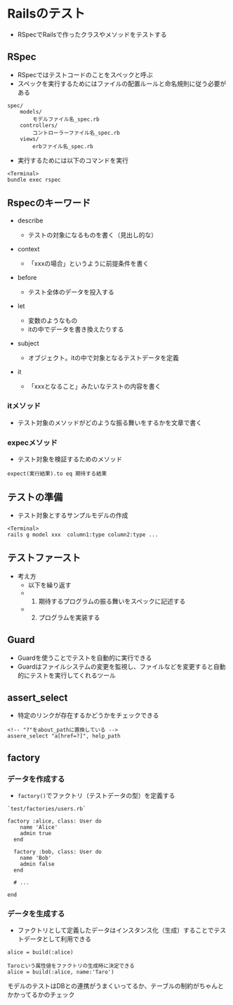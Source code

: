 # Railsのテスト
- RSpecでRailsで作ったクラスやメソッドをテストする

## RSpec
- RSpecではテストコードのことをスペックと呼ぶ
- スペックを実行するためにはファイルの配置ルールと命名規則に従う必要がある
```
spec/
    models/
        モデルファイル名_spec.rb
    controllers/
        コントローラーファイル名_spec.rb
    views/
        erbファイル名_spec.rb
```

- 実行するためには以下のコマンドを実行
```
<Terminal>
bundle exec rspec
```

## Rspecのキーワード
- describe
  - テストの対象になるものを書く（見出し的な）

- context
  - 「xxxの場合」というように前提条件を書く

- before
  - テスト全体のデータを投入する

- let
   - 変数のようなもの
   - itの中でデータを書き換えたりする

- subject
  - オブジェクト。itの中で対象となるテストデータを定義

- it
  - 「xxxとなること」みたいなテストの内容を書く

### itメソッド
- テスト対象のメソッドがどのような振る舞いをするかを文章で書く

### expecメソッド
- テスト対象を検証するためのメソッド
```
expect(実行結果).to eq 期待する結果
```


## テストの準備
- テスト対象とするサンプルモデルの作成
```
<Terminal>
rails g model xxx  column1:type column2:type ...
```


## テストファースト
- 考え方
  - 以下を繰り返す
  - 1. 期待するプログラムの振る舞いをスペックに記述する
  - 2. プログラムを実装する

## Guard
- Guardを使うことでテストを自動的に実行できる
- Guardはファイルシステムの変更を監視し、ファイルなどを変更すると自動的にテストを実行してくれるツール

## assert_select
- 特定のリンクが存在するかどうかをチェックできる

```
<!-- "?"をabout_pathに置換している -->
assere_select "a[href=?]", help_path
```

## factory
### データを作成する
- `factory()`でファクトリ（テストデータの型）を定義する
```
`test/factories/users.rb`

factory :alice, class: User do
    name 'Alice'
    admin true
  end

  factory :bob, class: User do
    name 'Bob'
    admin false
  end

  # ...

end
```
### データを生成する
- ファクトリとして定義したデータはインスタンス化（生成）することでテストデータとして利用できる
```
alice = build(:alice)

Taroという属性値をファクトリの生成時に決定できる
alice = build(:alice, name:'Taro')
```

モデルのテストはDBとの連携がうまくいってるか、テーブルの制約がちゃんとかかってるかのチェック